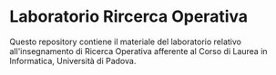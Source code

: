 # Laboratorio Rircerca Operativa

Questo repository contiene il materiale del laboratorio relativo all'insegnamento di Ricerca Operativa afferente al Corso di Laurea in Informatica, Università di Padova.
